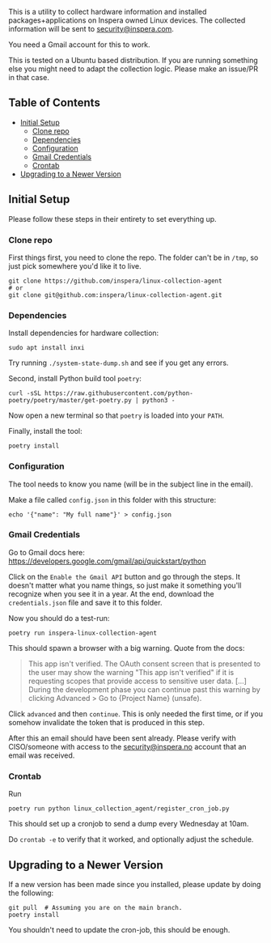 This is a utility to collect hardware information and installed packages+applications on Inspera owned Linux devices. The collected information will be sent to [security@inspera.com](mailto:security@inspera.com).

You need a Gmail account for this to work.

This is tested on a Ubuntu based distribution. If you are running something else you might need to adapt the collection logic. Please make an issue/PR in that case.

## Table of Contents
- [Initial Setup](#initial-setup)
  * [Clone repo](#clone-repo)
  * [Dependencies](#dependencies)
  * [Configuration](#configuration)
  * [Gmail Credentials](#gmail-credentials)
  * [Crontab](#crontab)
- [Upgrading to a Newer Version](#upgrading-to-a-newer-version)


## Initial Setup

Please follow these steps in their entirety to set everything up.

### Clone repo

First things first, you need to clone the repo. The folder can't be in `/tmp`, so just pick somewhere you'd like it to live.

```
git clone https://github.com/inspera/linux-collection-agent
# or 
git clone git@github.com:inspera/linux-collection-agent.git
```

### Dependencies
Install dependencies for hardware collection:

```
sudo apt install inxi
```
Try running `./system-state-dump.sh` and see if you get any errors.

Second, install Python build tool `poetry`:
```
curl -sSL https://raw.githubusercontent.com/python-poetry/poetry/master/get-poetry.py | python3 -
```
Now open a new terminal so that `poetry` is loaded into your `PATH`.

Finally, install the tool:
```
poetry install
```

### Configuration
The tool needs to know you name (will be in the subject line in the email).

Make a file called `config.json` in this folder with this structure:
```
echo '{"name": "My full name"}' > config.json
```

### Gmail Credentials

Go to Gmail docs here: https://developers.google.com/gmail/api/quickstart/python

Click on the `Enable the Gmail API` button and go through the steps. It doesn't matter what you name things, so just make it something you'll recognize when you see it in a year.
At the end, download the `credentials.json` file and save it to this folder.

Now you should do a test-run:

```
poetry run inspera-linux-collection-agent
```

This should spawn a browser with a big warning. Quote from the docs:
> This app isn't verified.
The OAuth consent screen that is presented to the user may show the warning "This app isn't verified" if it is requesting scopes that provide access to sensitive user data. [...] During the development phase you can continue past this warning by clicking Advanced > Go to {Project Name} (unsafe).

Click `advanced` and then `continue`. This is only needed the first time, or if you somehow invalidate the token that is produced in this step.

After this an email should have been sent already. Please verify with CISO/someone with access to the security@inspera.no account that an email was received.

### Crontab

Run 
```
poetry run python linux_collection_agent/register_cron_job.py
```
This should set up a cronjob to send a dump every Wednesday at 10am.

Do `crontab -e` to verify that it worked, and optionally adjust the schedule.

## Upgrading to a Newer Version

If a new version has been made since you installed, please update by doing the following:

```
git pull  # Assuming you are on the main branch.
poetry install
```
You shouldn't need to update the cron-job, this should be enough. 

